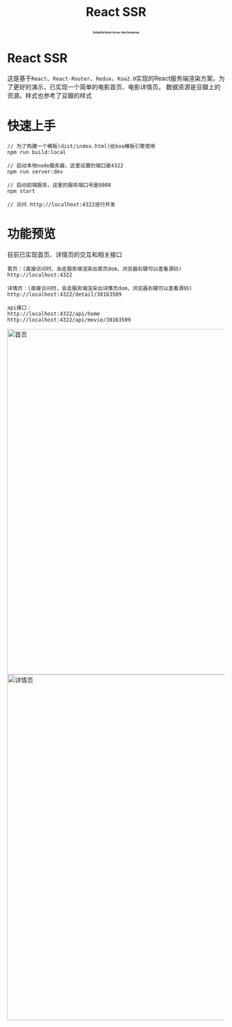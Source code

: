 <h1 align="center">
  <p align="center">React SSR</p>
  <p align="center" style="font-size: 0.2em">Delightful React Server-Side Rendering</p>
</h1>

# React SSR
这是基于`React`、`React-Router`、`Redux`、`Koa2.0`实现的React服务端渲染方案。为了更好的演示，已实现一个简单的电影首页、电影详情页。
数据资源是豆瓣上的资源。样式也参考了豆瓣的样式

# 快速上手
```
// 为了构建一个模板(dist/index.html)给koa模板引擎使用
npm run build:local

// 启动本地node服务器，这里设置的端口是4322
npm run server:dev

// 启动前端服务，这里的服务端口号是8088
npm start

// 访问 http://localhost:4322进行开发
```

# 功能预览
目前已实现首页、详情页的交互和相关接口
```
首页：(直接访问时，会走服务端渲染出首页dom，浏览器右键可以查看源码)
http://localhost:4322

详情页：(直接访问时，会走服务端渲染出详情页dom，浏览器右键可以查看源码)
http://localhost:4322/detail/30163509

api接口：
http://localhost:4322/api/home
http://localhost:4322/api/movie/30163509

```
<div>
    <img src="https://coocssweb.github.io/photos/react-ssr/preview-01.jpg" align="center" title="首页" width="800">
</div>
<div>
    <img src="https://coocssweb.github.io/photos/react-ssr/preview-02.jpg" align="center" title="详情页" width="800">
</div>